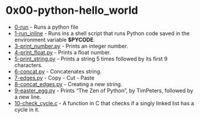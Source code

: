 # 0x00-python-hello_world

- [0-run](https://github.com/CharlesMariga/alx-higher_level_programming/blob/main/0x00-python-hello_world/0-run) - Runs a python file
- [1-run_inline](https://github.com/CharlesMariga/alx-higher_level_programming/blob/main/0x00-python-hello_world/1-run_inline) - Runs ins a shell script that runs Python code saved in the environment variable **$PYCODE**.
- [3-print_number.py](https://github.com/CharlesMariga/alx-higher_level_programming/blob/main/0x00-python-hello_world/3-print_number.py) - Prints an integer number.
- [4-print_float.py](https://github.com/CharlesMariga/alx-higher_level_programming/blob/main/0x00-python-hello_world/4-print_float.py) - Prints a float number.
- [5-print_string.py](https://github.com/CharlesMariga/alx-higher_level_programming/blob/main/0x00-python-hello_world/5-print_string.py) - Prints a string 5 times followed by its first 9 characters.
- [6-concat.py](https://github.com/CharlesMariga/alx-higher_level_programming/blob/main/0x00-python-hello_world/6-concat.py) - Concatenates string.
- [7-edges.py](https://github.com/CharlesMariga/alx-higher_level_programming/blob/main/0x00-python-hello_world/7-edges.py) - Copy - Cut - Paste
- [8-concat_edges.py](https://github.com/CharlesMariga/alx-higher_level_programming/blob/main/0x00-python-hello_world/8-concat_edges.py) - Creating a new string.
- [9-easter_egg.py](https://github.com/CharlesMariga/alx-higher_level_programming/blob/main/0x00-python-hello_world/9-easter_egg.py) - Prints “The Zen of Python”, by TimPeters, followed by a new line.
- [10-check_cycle.c]() - A function in C that checks if a singly linked list has a cycle in it.
